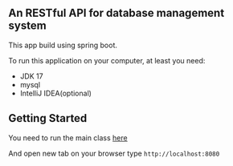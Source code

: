 ## An RESTful API for database management system

This app build using spring boot. 

To run this application on your computer, at least you need:

- JDK 17
- mysql
- IntelliJ IDEA(optional)

## Getting Started

You need to run the main class [here]([here](src/main/java/DBMS/MydbmsApplication.java))

And open new tab on your browser type `http://localhost:8080`